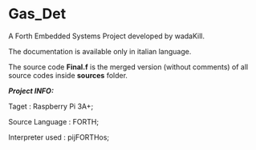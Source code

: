 # Gas_Det
A Forth Embedded Systems Project developed by wadaKill.

The documentation is available only in italian language.

The source code **Final.f** is the merged version (without comments) of all source codes inside **sources** folder.

***Project INFO:***

Taget :             Raspberry Pi 3A+;

Source Language :   FORTH;

Interpreter used :  pijFORTHos;

